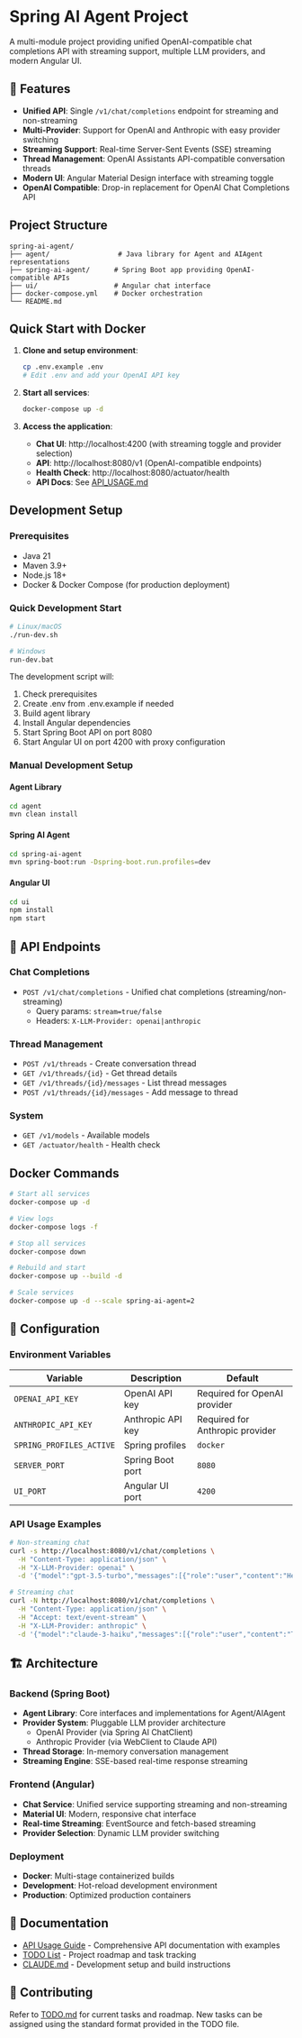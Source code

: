# Spring AI Agent Project

A multi-module project providing unified OpenAI-compatible chat completions API with streaming support, multiple LLM providers, and modern Angular UI.

## 🚀 Features

- **Unified API**: Single `/v1/chat/completions` endpoint for streaming and non-streaming
- **Multi-Provider**: Support for OpenAI and Anthropic with easy provider switching
- **Streaming Support**: Real-time Server-Sent Events (SSE) streaming
- **Thread Management**: OpenAI Assistants API-compatible conversation threads
- **Modern UI**: Angular Material Design interface with streaming toggle
- **OpenAI Compatible**: Drop-in replacement for OpenAI Chat Completions API

## Project Structure

```
spring-ai-agent/
├── agent/                 # Java library for Agent and AIAgent representations
├── spring-ai-agent/      # Spring Boot app providing OpenAI-compatible APIs
├── ui/                   # Angular chat interface
├── docker-compose.yml    # Docker orchestration
└── README.md
```

## Quick Start with Docker

1. **Clone and setup environment**:
   ```bash
   cp .env.example .env
   # Edit .env and add your OpenAI API key
   ```

2. **Start all services**:
   ```bash
   docker-compose up -d
   ```

3. **Access the application**:
   - **Chat UI**: http://localhost:4200 (with streaming toggle and provider selection)
   - **API**: http://localhost:8080/v1 (OpenAI-compatible endpoints)
   - **Health Check**: http://localhost:8080/actuator/health
   - **API Docs**: See [API_USAGE.md](./API_USAGE.md)

## Development Setup

### Prerequisites
- Java 21
- Maven 3.9+
- Node.js 18+
- Docker & Docker Compose (for production deployment)

### Quick Development Start
```bash
# Linux/macOS
./run-dev.sh

# Windows
run-dev.bat
```

The development script will:
1. Check prerequisites
2. Create .env from .env.example if needed
3. Build agent library
4. Install Angular dependencies
5. Start Spring Boot API on port 8080
6. Start Angular UI on port 4200 with proxy configuration

### Manual Development Setup

#### Agent Library
```bash
cd agent
mvn clean install
```

#### Spring AI Agent
```bash
cd spring-ai-agent
mvn spring-boot:run -Dspring-boot.run.profiles=dev
```

#### Angular UI
```bash
cd ui
npm install
npm start
```

## 🔌 API Endpoints

### Chat Completions
- `POST /v1/chat/completions` - Unified chat completions (streaming/non-streaming)
  - Query params: `stream=true/false`
  - Headers: `X-LLM-Provider: openai|anthropic`

### Thread Management
- `POST /v1/threads` - Create conversation thread
- `GET /v1/threads/{id}` - Get thread details
- `GET /v1/threads/{id}/messages` - List thread messages  
- `POST /v1/threads/{id}/messages` - Add message to thread

### System
- `GET /v1/models` - Available models
- `GET /actuator/health` - Health check

## Docker Commands

```bash
# Start all services
docker-compose up -d

# View logs
docker-compose logs -f

# Stop all services
docker-compose down

# Rebuild and start
docker-compose up --build -d

# Scale services
docker-compose up -d --scale spring-ai-agent=2
```

## 🔧 Configuration

### Environment Variables

| Variable | Description | Default |
|----------|-------------|---------|
| `OPENAI_API_KEY` | OpenAI API key | Required for OpenAI provider |
| `ANTHROPIC_API_KEY` | Anthropic API key | Required for Anthropic provider |
| `SPRING_PROFILES_ACTIVE` | Spring profiles | `docker` |
| `SERVER_PORT` | Spring Boot port | `8080` |
| `UI_PORT` | Angular UI port | `4200` |

### API Usage Examples

```bash
# Non-streaming chat
curl -s http://localhost:8080/v1/chat/completions \
  -H "Content-Type: application/json" \
  -H "X-LLM-Provider: openai" \
  -d '{"model":"gpt-3.5-turbo","messages":[{"role":"user","content":"Hello!"}]}'

# Streaming chat
curl -N http://localhost:8080/v1/chat/completions \
  -H "Content-Type: application/json" \
  -H "Accept: text/event-stream" \
  -H "X-LLM-Provider: anthropic" \
  -d '{"model":"claude-3-haiku","messages":[{"role":"user","content":"Tell me a story"}],"stream":true}'
```

## 🏗️ Architecture

### Backend (Spring Boot)
- **Agent Library**: Core interfaces and implementations for Agent/AIAgent
- **Provider System**: Pluggable LLM provider architecture
  - OpenAI Provider (via Spring AI ChatClient)
  - Anthropic Provider (via WebClient to Claude API)
- **Thread Storage**: In-memory conversation management
- **Streaming Engine**: SSE-based real-time response streaming

### Frontend (Angular)
- **Chat Service**: Unified service supporting streaming and non-streaming
- **Material UI**: Modern, responsive chat interface
- **Real-time Streaming**: EventSource and fetch-based streaming
- **Provider Selection**: Dynamic LLM provider switching

### Deployment
- **Docker**: Multi-stage containerized builds
- **Development**: Hot-reload development environment
- **Production**: Optimized production containers

## 📖 Documentation

- [API Usage Guide](./API_USAGE.md) - Comprehensive API documentation with examples
- [TODO List](./TODO.md) - Project roadmap and task tracking
- [CLAUDE.md](./CLAUDE.md) - Development setup and build instructions

## 🤝 Contributing

Refer to [TODO.md](./TODO.md) for current tasks and roadmap. New tasks can be assigned using the standard format provided in the TODO file.